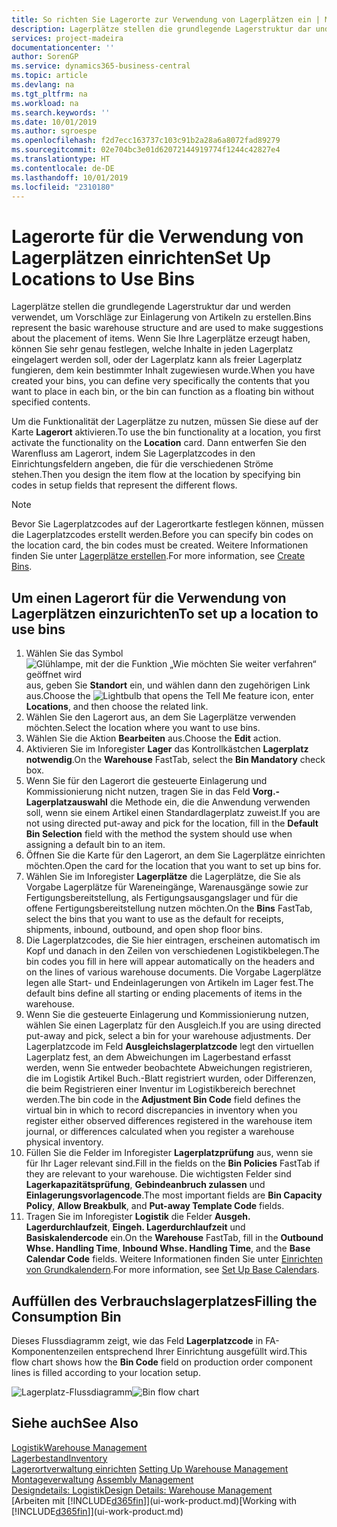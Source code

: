 ```yaml
---
title: So richten Sie Lagerorte zur Verwendung von Lagerplätzen ein | Microsoft Docs
description: Lagerplätze stellen die grundlegende Lagerstruktur dar und werden verwendet, um Vorschläge zur Einlagerung von Artikeln zu erstellen. Wenn Sie Ihre Lagerplätze erzeugt haben, können Sie sehr genau festlegen, welche Inhalte in jeden Lagerplatz eingelagert werden soll, oder der Lagerplatz kann als freier Lagerplatz fungieren, dem kein bestimmter Inhalt zugewiesen wurde.
services: project-madeira
documentationcenter: ''
author: SorenGP
ms.service: dynamics365-business-central
ms.topic: article
ms.devlang: na
ms.tgt_pltfrm: na
ms.workload: na
ms.search.keywords: ''
ms.date: 10/01/2019
ms.author: sgroespe
ms.openlocfilehash: f2d7ecc163737c103c91b2a28a6a8072fad89279
ms.sourcegitcommit: 02e704bc3e01d62072144919774f1244c42827e4
ms.translationtype: HT
ms.contentlocale: de-DE
ms.lasthandoff: 10/01/2019
ms.locfileid: "2310180"
---
```

# <a name="set-up-locations-to-use-bins"></a><span data-ttu-id="da2a5-104">Lagerorte für die Verwendung von Lagerplätzen einrichten</span><span class="sxs-lookup"><span data-stu-id="da2a5-104">Set Up Locations to Use Bins</span></span>
<span data-ttu-id="da2a5-105">Lagerplätze stellen die grundlegende Lagerstruktur dar und werden verwendet, um Vorschläge zur Einlagerung von Artikeln zu erstellen.</span><span class="sxs-lookup"><span data-stu-id="da2a5-105">Bins represent the basic warehouse structure and are used to make suggestions about the placement of items.</span></span> <span data-ttu-id="da2a5-106">Wenn Sie Ihre Lagerplätze erzeugt haben, können Sie sehr genau festlegen, welche Inhalte in jeden Lagerplatz eingelagert werden soll, oder der Lagerplatz kann als freier Lagerplatz fungieren, dem kein bestimmter Inhalt zugewiesen wurde.</span><span class="sxs-lookup"><span data-stu-id="da2a5-106">When you have created your bins, you can define very specifically the contents that you want to place in each bin, or the bin can function as a floating bin without specified contents.</span></span>  

<span data-ttu-id="da2a5-107">Um die Funktionalität der Lagerplätze zu nutzen, müssen Sie diese auf der Karte **Lagerort** aktivieren.</span><span class="sxs-lookup"><span data-stu-id="da2a5-107">To use the bin functionality at a location, you first activate the functionality on the **Location** card.</span></span> <span data-ttu-id="da2a5-108">Dann entwerfen Sie den Warenfluss am Lagerort, indem Sie Lagerplatzcodes in den Einrichtungsfeldern angeben, die für die verschiedenen Ströme stehen.</span><span class="sxs-lookup"><span data-stu-id="da2a5-108">Then you design the item flow at the location by specifying bin codes in setup fields that represent the different flows.</span></span>  

> [!NOTE]  
>  <span data-ttu-id="da2a5-109">Bevor Sie Lagerplatzcodes auf der Lagerortkarte festlegen können, müssen die Lagerplatzcodes erstellt werden.</span><span class="sxs-lookup"><span data-stu-id="da2a5-109">Before you can specify bin codes on the location card, the bin codes must be created.</span></span> <span data-ttu-id="da2a5-110">Weitere Informationen finden Sie unter  [Lagerplätze erstellen](warehouse-how-to-create-individual-bins.md).</span><span class="sxs-lookup"><span data-stu-id="da2a5-110">For more information, see [Create Bins](warehouse-how-to-create-individual-bins.md).</span></span>  

## <a name="to-set-up-a-location-to-use-bins"></a><span data-ttu-id="da2a5-111">Um einen Lagerort für die Verwendung von Lagerplätzen einzurichten</span><span class="sxs-lookup"><span data-stu-id="da2a5-111">To set up a location to use bins</span></span>  
1.  <span data-ttu-id="da2a5-112">Wählen Sie das Symbol ![Glühlampe, mit der die Funktion „Wie möchten Sie weiter verfahren“ geöffnet wird](media/ui-search/search_small.png "Wie möchten Sie weiter verfahren?") aus, geben Sie **Standort** ein, und wählen dann den zugehörigen Link aus.</span><span class="sxs-lookup"><span data-stu-id="da2a5-112">Choose the ![Lightbulb that opens the Tell Me feature](media/ui-search/search_small.png "Tell me what you want to do") icon, enter **Locations**, and then choose the related link.</span></span>  
2.  <span data-ttu-id="da2a5-113">Wählen Sie den Lagerort aus, an dem Sie Lagerplätze verwenden möchten.</span><span class="sxs-lookup"><span data-stu-id="da2a5-113">Select the location where you want to use bins.</span></span>  
3.  <span data-ttu-id="da2a5-114">Wählen Sie die Aktion **Bearbeiten** aus.</span><span class="sxs-lookup"><span data-stu-id="da2a5-114">Choose the **Edit** action.</span></span>  
4.  <span data-ttu-id="da2a5-115">Aktivieren Sie im Inforegister **Lager** das Kontrollkästchen **Lagerplatz notwendig**.</span><span class="sxs-lookup"><span data-stu-id="da2a5-115">On the **Warehouse** FastTab, select the **Bin Mandatory** check box.</span></span>  
5.  <span data-ttu-id="da2a5-116">Wenn Sie für den Lagerort die gesteuerte Einlagerung und Kommissionierung nicht nutzen, tragen Sie in das Feld **Vorg.-Lagerplatzauswahl** die Methode ein, die die Anwendung verwenden soll, wenn sie einem Artikel einen Standardlagerplatz zuweist.</span><span class="sxs-lookup"><span data-stu-id="da2a5-116">If you are not using directed put-away and pick for the location, fill in the **Default Bin Selection** field with the method the system should use when assigning a default bin to an item.</span></span>  
6.  <span data-ttu-id="da2a5-117">Öffnen Sie  die Karte für den Lagerort, an dem Sie Lagerplätze einrichten möchten.</span><span class="sxs-lookup"><span data-stu-id="da2a5-117">Open the card for the location that you want to set up bins for.</span></span>
7.  <span data-ttu-id="da2a5-118">Wählen Sie im Inforegister **Lagerplätze** die Lagerplätze, die Sie als Vorgabe Lagerplätze für Wareneingänge, Warenausgänge sowie zur Fertigungsbereitstellung, als Fertigungsausgangslager und für die offene Fertigungsbereitstellung nutzen möchten.</span><span class="sxs-lookup"><span data-stu-id="da2a5-118">On the **Bins** FastTab, select the bins that you want to use as the default for receipts, shipments, inbound, outbound, and open shop floor bins.</span></span>  
8.  <span data-ttu-id="da2a5-119">Die Lagerplatzcodes, die Sie hier eintragen, erscheinen automatisch im Kopf und danach in den Zeilen von verschiedenen Logistikbelegen.</span><span class="sxs-lookup"><span data-stu-id="da2a5-119">The bin codes you fill in here will appear automatically on the headers and on the lines of various warehouse documents.</span></span> <span data-ttu-id="da2a5-120">Die Vorgabe Lagerplätze legen alle Start- und Endeinlagerungen von Artikeln im Lager fest.</span><span class="sxs-lookup"><span data-stu-id="da2a5-120">The default bins define all starting or ending placements of items in the warehouse.</span></span>  
9.  <span data-ttu-id="da2a5-121">Wenn Sie die gesteuerte Einlagerung und Kommissionierung nutzen, wählen Sie einen Lagerplatz für den Ausgleich.</span><span class="sxs-lookup"><span data-stu-id="da2a5-121">If you are using directed put-away and pick, select a bin for your warehouse adjustments.</span></span> <span data-ttu-id="da2a5-122">Der Lagerplatzcode im Feld **Ausgleichslagerplatzcode** legt den virtuellen Lagerplatz fest, an dem Abweichungen im Lagerbestand erfasst werden, wenn Sie entweder beobachtete Abweichungen registrieren, die im Logistik Artikel Buch.-Blatt registriert wurden, oder Differenzen, die beim Registrieren einer Inventur im Logistikbereich berechnet werden.</span><span class="sxs-lookup"><span data-stu-id="da2a5-122">The bin code in the **Adjustment Bin Code** field defines the virtual bin in which to record discrepancies in inventory when you register either observed differences registered in the warehouse item journal, or differences calculated when you register a warehouse physical inventory.</span></span>  
10. <span data-ttu-id="da2a5-123">Füllen Sie die Felder im Inforegister **Lagerplatzprüfung** aus, wenn sie für Ihr Lager relevant sind.</span><span class="sxs-lookup"><span data-stu-id="da2a5-123">Fill in the fields on the **Bin Policies** FastTab if they are relevant to your warehouse.</span></span> <span data-ttu-id="da2a5-124">Die wichtigsten Felder sind **Lagerkapazitätsprüfung**, **Gebindeanbruch zulassen** und **Einlagerungsvorlagencode**.</span><span class="sxs-lookup"><span data-stu-id="da2a5-124">The most important fields are **Bin Capacity Policy**, **Allow Breakbulk**, and **Put-away Template Code** fields.</span></span>  
11. <span data-ttu-id="da2a5-125">Tragen Sie im Inforegister **Logistik** die Felder **Ausgeh. Lagerdurchlaufzeit**, **Eingeh. Lagerdurchlaufzeit** und **Basiskalendercode** ein.</span><span class="sxs-lookup"><span data-stu-id="da2a5-125">On the **Warehouse** FastTab, fill in the **Outbound Whse. Handling Time**, **Inbound Whse. Handling Time**, and the **Base Calendar Code** fields.</span></span> <span data-ttu-id="da2a5-126">Weitere Informationen finden Sie unter [Einrichten von Grundkalendern](across-how-to-assign-base-calendars.md).</span><span class="sxs-lookup"><span data-stu-id="da2a5-126">For more information, see [Set Up Base Calendars](across-how-to-assign-base-calendars.md).</span></span>

## <a name="filling-the-consumption-bin"></a><span data-ttu-id="da2a5-127">Auffüllen des Verbrauchslagerplatzes</span><span class="sxs-lookup"><span data-stu-id="da2a5-127">Filling the Consumption Bin</span></span>
<span data-ttu-id="da2a5-128">Dieses Flussdiagramm zeigt, wie das Feld **Lagerplatzcode** in FA-Komponentenzeilen entsprechend Ihrer Einrichtung ausgefüllt wird.</span><span class="sxs-lookup"><span data-stu-id="da2a5-128">This flow chart shows how the **Bin Code** field on production order component lines is filled according to your location setup.</span></span>

<span data-ttu-id="da2a5-129">![Lagerplatz-Flussdiagramm](media/binflow.png "Lagerfluss")</span><span class="sxs-lookup"><span data-stu-id="da2a5-129">![Bin flow chart](media/binflow.png "BinFlow")</span></span>  

## <a name="see-also"></a><span data-ttu-id="da2a5-130">Siehe auch</span><span class="sxs-lookup"><span data-stu-id="da2a5-130">See Also</span></span>
[<span data-ttu-id="da2a5-131">Logistik</span><span class="sxs-lookup"><span data-stu-id="da2a5-131">Warehouse Management</span></span>](warehouse-manage-warehouse.md)  
[<span data-ttu-id="da2a5-132">Lagerbestand</span><span class="sxs-lookup"><span data-stu-id="da2a5-132">Inventory</span></span>](inventory-manage-inventory.md)  
<span data-ttu-id="da2a5-133">[Lagerortverwaltung einrichten](warehouse-setup-warehouse.md)   </span><span class="sxs-lookup"><span data-stu-id="da2a5-133">[Setting Up Warehouse Management](warehouse-setup-warehouse.md)   </span></span>  
<span data-ttu-id="da2a5-134">[Montageverwaltung](assembly-assemble-items.md)  </span><span class="sxs-lookup"><span data-stu-id="da2a5-134">[Assembly Management](assembly-assemble-items.md)  </span></span>  
[<span data-ttu-id="da2a5-135">Designdetails: Logistik</span><span class="sxs-lookup"><span data-stu-id="da2a5-135">Design Details: Warehouse Management</span></span>](design-details-warehouse-management.md)  
<span data-ttu-id="da2a5-136">[Arbeiten mit [!INCLUDE[d365fin](includes/d365fin_md.md)]](ui-work-product.md)</span><span class="sxs-lookup"><span data-stu-id="da2a5-136">[Working with [!INCLUDE[d365fin](includes/d365fin_md.md)]](ui-work-product.md)</span></span>
